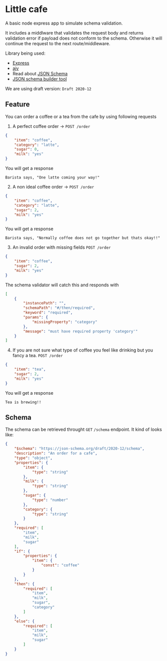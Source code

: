 # Little cafe

A basic node express app to simulate schema validation.

It includes a middlware that validates the request body and returns validation error if payload does not conform to the schema. Otherwise it will continue the request to the next route/middleware.

Library being used:
- [Express](https://expressjs.com)
- [ajv](https://ajv.js.org)
- Read about [JSON Schema](https://json-schema.org)
- [JSON schema builder tool](https://json-everything.net/json-path)

We are using draft version: `Draft 2020-12`


## Feature 
You can order a coffee or a tea from the cafe by using following requests
1. A perfect coffee order  -> `POST /order`

```json
{
    "item": "coffee",
    "category": "latte",
    "sugar": 0,
    "milk": "yes"
}
```
You will get a response 
```
Barista says, "One latte coming your way!"
```

2. A non ideal coffee order -> `POST /order` 
```json
{
    "item": "coffee",
    "category": "latte",
    "sugar": 2,
    "milk": "yes"
}
```
You will get a response
```
Barista says, "Normally coffee does not go together but thats okay!!"
```
3. An invalid order with missing fields `POST /order` 
```json
{
    "item": "coffee",
    "sugar": 2,
    "milk": "yes"
}
```
The schema validator will catch this and responds with 
```json
[
    {
        "instancePath": "",
        "schemaPath": "#/then/required",
        "keyword": "required",
        "params": {
            "missingProperty": "category"
        },
        "message": "must have required property 'category'"
    }
]
```

4. If you are not sure what type of coffee you feel like drinking but you fancy a tea. `POST /order` 
```json
{
    "item": "tea",
    "sugar": 2,
    "milk": "yes"
}
```
You will get a response
```
Tea is brewing!!
```

## Schema

The schema can be retrieved throught `GET` `/schema` endpoint. It kind of looks like:
```json
{
    "$schema": "https://json-schema.org/draft/2020-12/schema",
    "description": "An order for a cafe",
    "type": "object",
    "properties": {
        "item": {
            "type": "string"
        },
        "milk": {
            "type": "string"
        },
        "sugar": {
            "type": "number"
        },
        "category": {
            "type": "string"
        }
    },
    "required": [
        "item",
        "milk",
        "sugar"
    ],
    "if": {
        "properties": {
            "item": {
                "const": "coffee"
            }
        }
    },
    "then": {
        "required": [
            "item",
            "milk",
            "sugar",
            "category"
        ]
    },
    "else": {
        "required": [
            "item",
            "milk",
            "sugar"
        ]
    }
}
```